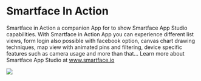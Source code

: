 Smartface In Action
===============

Smartface in Action a companion App for to show Smartface App Studio capabilities. With Smartface in Action App you can experience different list views, form login also possible with facebook option, canvas chart drawing techniques, map view with animated pins and filtering, device specific features such as camera usage and more than that…
Learn more about Smartface App Studio at www.smartface.io

![](https://raw.githubusercontent.com/smartface/Market-Ready-Apps/master/SmartfaceInAction/SmartfaceInAction-ss1.PNG)

